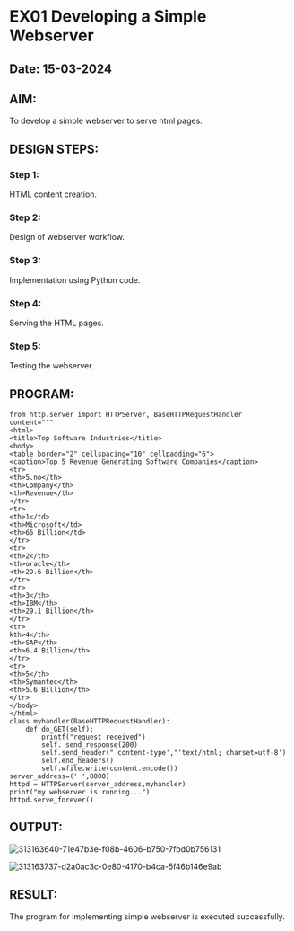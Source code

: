 # EX01 Developing a Simple Webserver
## Date: 15-03-2024
## AIM:
To develop a simple webserver to serve html pages.

## DESIGN STEPS:
### Step 1: 
HTML content creation.

### Step 2:
Design of webserver workflow.

### Step 3:
Implementation using Python code.

### Step 4:
Serving the HTML pages.

### Step 5:
Testing the webserver.

## PROGRAM:
```
from http.server import HTTPServer, BaseHTTPRequestHandler
content="""
<html>
<title>Top Software Industries</title>
<body>
<table border="2" cellspacing="10" cellpadding="6">
<caption>Top 5 Revenue Generating Software Companies</caption>
<tr>
<th>5.no</th>
<th>Company</th>
<th>Revenue</th>
</tr>
<tr>
<th>1</td>
<th>Microsoft</td>
<th>65 Billion</td>
</tr>
<tr>
<th>2</th>
<th>oracle</th>
<th>29.6 Billion</th>
</tr>
<tr>
<th>3</th>
<th>IBM</th>
<th>29.1 Billion</th>
</tr>
<tr>
kth>4</th>
<th>SAP</th>
<th>6.4 Billion</th>
</tr>
<tr>
<th>5</th>
<th>Symantec</th>
<th>5.6 Billion</th>
</tr>
</body>
</html>
class myhandler(BaseHTTPRequestHandler):
    def do_GET(self):
        printf("request received")
        self. send_response(200)
        self.send_header(" content-type',"'text/html; charset=utf-8')
        self.end_headers()
        self.wfile.write(content.encode())
server_address=(' ',8000)
httpd = HTTPServer(server_address,myhandler)
print("my webserver is running...")
httpd.serve_forever()
```

## OUTPUT:
![313163640-71e47b3e-f08b-4606-b750-7fbd0b756131](https://github.com/Dhanusha17/simplewebserver/assets/151549957/9132a559-1cf8-4c26-bf83-cfbf9ffe593c)

![313163737-d2a0ac3c-0e80-4170-b4ca-5f46b146e9ab](https://github.com/Dhanusha17/simplewebserver/assets/151549957/c9901867-1392-48ce-9e8c-48faf6e9b07c)

## RESULT:
The program for implementing simple webserver is executed successfully.

